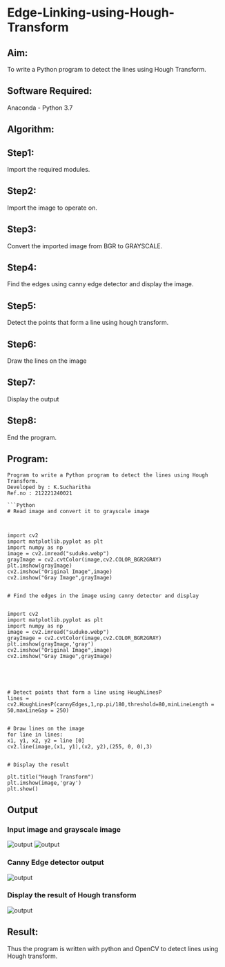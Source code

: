 # Edge-Linking-using-Hough-Transform
## Aim:
To write a Python program to detect the lines using Hough Transform.

## Software Required:
Anaconda - Python 3.7

## Algorithm:
## Step1:
Import the required modules.

## Step2:
Import the image to operate on.

## Step3:
Convert the imported image from BGR to GRAYSCALE.

## Step4:
Find the edges using canny edge detector and display the image.

## Step5:
Detect the points that form a line using hough transform.

## Step6:
Draw the lines on the image

## Step7:
Display the output

## Step8:
End the program.

## Program:
```
Program to write a Python program to detect the lines using Hough Transform.
Developed by : K.Sucharitha
Ref.no : 212221240021

```Python
# Read image and convert it to grayscale image



import cv2
import matplotlib.pyplot as plt
import numpy as np
image = cv2.imread("suduko.webp")
grayImage = cv2.cvtColor(image,cv2.COLOR_BGR2GRAY)
plt.imshow(grayImage)
cv2.imshow("Original Image",image)
cv2.imshow("Gray Image",grayImage)


# Find the edges in the image using canny detector and display


import cv2
import matplotlib.pyplot as plt
import numpy as np
image = cv2.imread("suduko.webp")
grayImage = cv2.cvtColor(image,cv2.COLOR_BGR2GRAY)
plt.imshow(grayImage,'gray')
cv2.imshow("Original Image",image)
cv2.imshow("Gray Image",grayImage)





# Detect points that form a line using HoughLinesP
lines = cv2.HoughLinesP(cannyEdges,1,np.pi/180,threshold=80,minLineLength = 50,maxLineGap = 250)


# Draw lines on the image
for line in lines:
x1, y1, x2, y2 = line [0]
cv2.line(image,(x1, y1),(x2, y2),(255, 0, 0),3)


# Display the result

plt.title("Hough Transform")
plt.imshow(image,'gray')
plt.show()
```

## Output

### Input image and grayscale image
![output](https://github.com/Sucharithachowdary/Edge-Linking-using-Hough-Transform/blob/main/l%201.jpg?raw=true)
![output](https://github.com/Sucharithachowdary/Edge-Linking-using-Hough-Transform/blob/main/l%202.jpg?raw=true)

### Canny Edge detector output
![output](https://github.com/Sucharithachowdary/Edge-Linking-using-Hough-Transform/blob/main/l%203.jpg?raw=true)

### Display the result of Hough transform
![output](https://github.com/Sucharithachowdary/Edge-Linking-using-Hough-Transform/blob/main/l%204.jpg?raw=true)


## Result:
Thus the program is written with python and OpenCV to detect lines using Hough transform. 
